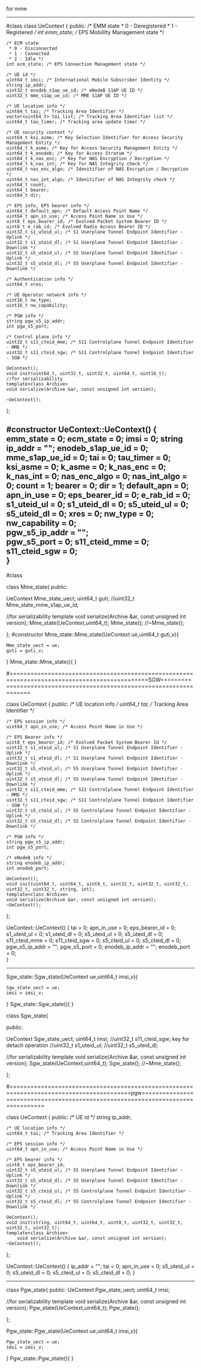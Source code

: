for mme
________________________________________________________________________________________________________________
#class
class UeContext {
public:
	/* EMM state 
	 * 0 - Deregistered
	 * 1 - Registered */
	int emm_state; /* EPS Mobililty Management state */

	/* ECM state 
	 * 0 - Disconnected
	 * 1 - Connected 
	 * 2 - Idle */	 
	int ecm_state; /* EPS Connection Management state */
	 	 
	/* UE id */
	uint64_t imsi; /* International Mobile Subscriber Identity */
	string ip_addr;
	uint32_t enodeb_s1ap_ue_id; /* eNodeB S1AP UE ID */
	uint32_t mme_s1ap_ue_id; /* MME S1AP UE ID */

	/* UE location info */
	uint64_t tai; /* Tracking Area Identifier */
	vector<uint64_t> tai_list; /* Tracking Area Identifier list */
	uint64_t tau_timer; /* Tracking area update timer */

	/* UE security context */
	uint64_t ksi_asme; /* Key Selection Identifier for Access Security Management Entity */	
	uint64_t k_asme; /* Key for Access Security Management Entity */	
	uint64_t k_enodeb; /* Key for Access Stratum */	
	uint64_t k_nas_enc; /* Key for NAS Encryption / Decryption */
	uint64_t k_nas_int; /* Key for NAS Integrity check */
	uint64_t nas_enc_algo; /* Idenitifier of NAS Encryption / Decryption */
	uint64_t nas_int_algo; /* Idenitifier of NAS Integrity check */
	uint64_t count;
	uint64_t bearer;
	uint64_t dir;

	/* EPS info, EPS bearer info */
	uint64_t default_apn; /* Default Access Point Name */
	uint64_t apn_in_use; /* Access Point Name in Use */
	uint8_t eps_bearer_id; /* Evolved Packet System Bearer ID */
	uint8_t e_rab_id; /* Evolved Radio Access Bearer ID */	
	uint32_t s1_uteid_ul; /* S1 Userplane Tunnel Endpoint Identifier - Uplink */
	uint32_t s1_uteid_dl; /* S1 Userplane Tunnel Endpoint Identifier - Downlink */
	uint32_t s5_uteid_ul; /* S5 Userplane Tunnel Endpoint Identifier - Uplink */
	uint32_t s5_uteid_dl; /* S5 Userplane Tunnel Endpoint Identifier - Downlink */

	/* Authentication info */ 
	uint64_t xres;

	/* UE Operator network info */
	uint16_t nw_type;
	uint16_t nw_capability;

	/* PGW info */
	string pgw_s5_ip_addr;
	int pgw_s5_port;

	/* Control plane info */
	uint32_t s11_cteid_mme; /* S11 Controlplane Tunnel Endpoint Identifier - MME */
	uint32_t s11_cteid_sgw; /* S11 Controlplane Tunnel Endpoint Identifier - SGW */

	UeContext();
	void init(uint64_t, uint32_t, uint32_t, uint64_t, uint16_t);
	//for serializability
	template<class Archive>
	void serialize(Archive &ar, const unsigned int version);

	~UeContext();
};

#constructor
UeContext::UeContext() {
	emm_state = 0;
	ecm_state = 0;
	imsi = 0;
	string ip_addr = "";
	enodeb_s1ap_ue_id = 0;
	mme_s1ap_ue_id = 0;
	tai = 0;
	tau_timer = 0;
	ksi_asme = 0;
	k_asme = 0; 
	k_nas_enc = 0; 
	k_nas_int = 0; 
	nas_enc_algo = 0; 
	nas_int_algo = 0; 
	count = 1;
	bearer = 0;
	dir = 1;
	default_apn = 0; 
	apn_in_use = 0; 
	eps_bearer_id = 0; 
	e_rab_id = 0;
	s1_uteid_ul = 0; 
	s1_uteid_dl = 0; 
	s5_uteid_ul = 0; 
	s5_uteid_dl = 0; 
	xres = 0;
	nw_type = 0;
	nw_capability = 0;	
	pgw_s5_ip_addr = "";	
	pgw_s5_port = 0;
	s11_cteid_mme = 0;
	s11_cteid_sgw = 0;	
}
-----------------------------------------------

#class

class Mme_state{
public:

UeContext Mme_state_uect;
uint64_t guti;
//uint32_t Mme_state_mme_s1ap_ue_id;


//for serializability
	template<class Archive>
	void serialize(Archive &ar, const unsigned int version);
	Mme_state(UeContext,uint64_t);
	Mme_state();
	//~Mme_state();



};
#constructor
Mme_state::Mme_state(UeContext ue,uint64_t guti_v){

	Mme_state_uect = ue;
	guti = guti_v;
}
Mme_state::Mme_state(){
}


#==============================================================================================SGW======================================================================




class UeContext {
public:
	/* UE location info */
	uint64_t tai; /* Tracking Area Identifier */

	/* EPS session info */
	uint64_t apn_in_use; /* Access Point Name in Use */

	/* EPS Bearer info */
	uint8_t eps_bearer_id; /* Evolved Packet System Bearer Id */
	uint32_t s1_uteid_ul; /* S1 Userplane Tunnel Endpoint Identifier - Uplink */
	uint32_t s1_uteid_dl; /* S1 Userplane Tunnel Endpoint Identifier - Downlink */
	uint32_t s5_uteid_ul; /* S5 Userplane Tunnel Endpoint Identifier - Uplink */
	uint32_t s5_uteid_dl; /* S5 Userplane Tunnel Endpoint Identifier - Downlink */
	uint32_t s11_cteid_mme; /* S11 Controlplane Tunnel Endpoint Identifier - MME */
	uint32_t s11_cteid_sgw; /* S11 Controlplane Tunnel Endpoint Identifier - SGW */
	uint32_t s5_cteid_ul; /* S5 Controlplane Tunnel Endpoint Identifier - Uplink */
	uint32_t s5_cteid_dl; /* S5 Controlplane Tunnel Endpoint Identifier - Downlink */

	/* PGW info */
	string pgw_s5_ip_addr;
	int pgw_s5_port;

	/* eNodeB info */
	string enodeb_ip_addr;
	int enodeb_port;

	UeContext();
	void init(uint64_t, uint64_t, uint8_t, uint32_t, uint32_t, uint32_t, uint32_t, uint32_t, string, int);
	template<class Archive>
	void serialize(Archive &ar, const unsigned int version);
	~UeContext();
};

UeContext::UeContext() {
	tai = 0; 
	apn_in_use = 0; 
	eps_bearer_id = 0;
	s1_uteid_ul = 0; 
	s1_uteid_dl = 0; 
	s5_uteid_ul = 0; 
	s5_uteid_dl = 0; 
	s11_cteid_mme = 0;
	s11_cteid_sgw = 0;
	s5_cteid_ul = 0;
	s5_cteid_dl = 0;
	pgw_s5_ip_addr = "";
	pgw_s5_port = 0;
	enodeb_ip_addr = "";
	enodeb_port = 0;	
}



-----------------------------------------------------------------

Sgw_state::Sgw_state(UeContext ue,uint64_t imsi_v){

	Sgw_state_uect = ue;
	imsi = imsi_v;
}
Sgw_state::Sgw_state(){
}

class Sgw_state{

public:

UeContext Sgw_state_uect;
uint64_t imsi;
//uint32_t s11_cteid_sgw;    key for detach operation
//uint32_t s1_uteid_ul;
//uint32_t s5_uteid_dl;



//for serializability
	template<class Archive>
	void serialize(Archive &ar, const unsigned int version);
	Sgw_state(UeContext,uint64_t);
	Sgw_state();
	//~Mme_state();



};

#=========================================================================================pgw================================================================================


class UeContext {
public:
	/* UE id */
	string ip_addr;	

	/* UE location info */
	uint64_t tai; /* Tracking Area Identifier */

	/* EPS session info */
	uint64_t apn_in_use; /* Access Point Name in Use */

	/* EPS bearer info */
	uint8_t eps_bearer_id;
	uint32_t s5_uteid_ul; /* S5 Userplane Tunnel Endpoint Identifier - Uplink */
	uint32_t s5_uteid_dl; /* S5 Userplane Tunnel Endpoint Identifier - Downlink */
	uint32_t s5_cteid_ul; /* S5 Controlplane Tunnel Endpoint Identifier - Uplink */
	uint32_t s5_cteid_dl; /* S5 Controlplane Tunnel Endpoint Identifier - Downlink */

	UeContext();
	void init(string, uint64_t, uint64_t, uint8_t, uint32_t, uint32_t, uint32_t, uint32_t);
	template<class Archive>
		void serialize(Archive &ar, const unsigned int version);
	~UeContext();
};


UeContext::UeContext() {
	ip_addr = "";
	tai = 0; 
	apn_in_use = 0; 
	s5_uteid_ul = 0; 
	s5_uteid_dl = 0; 
	s5_cteid_ul = 0;
	s5_cteid_dl = 0;
}







------------------------------------------------------------



class Pgw_state{
public:
UeContext Pgw_state_uect;
uint64_t imsi;

//for serializability
	template<class Archive>
	void serialize(Archive &ar, const unsigned int version);
	Pgw_state(UeContext,uint64_t);
	Pgw_state();

};

Pgw_state::Pgw_state(UeContext ue,uint64_t imsi_v){

	Pgw_state_uect = ue;
	imsi = imsi_v;
}
Pgw_state::Pgw_state(){
}




